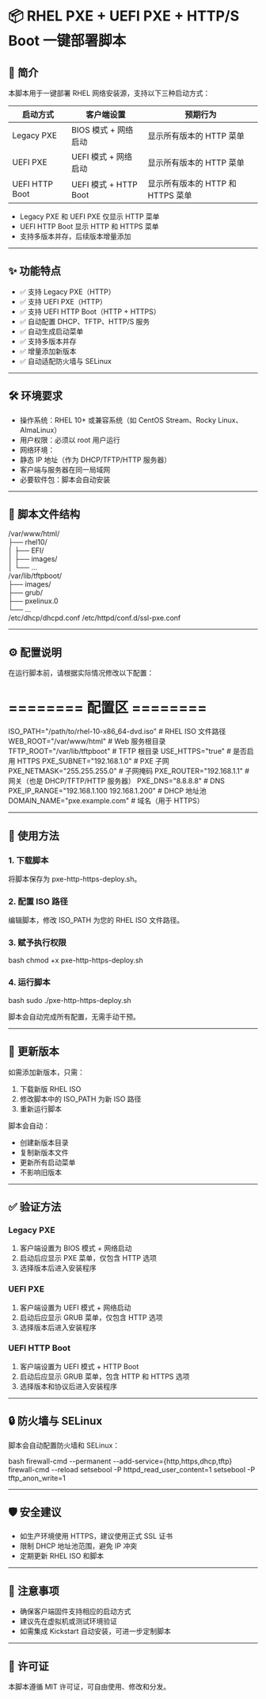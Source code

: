 # 📦 RHEL PXE + UEFI PXE + HTTP/S Boot 一键部署脚本

## 📖 简介

本脚本用于一键部署 RHEL 网络安装源，支持以下三种启动方式：

| 启动方式          | 客户端设置               | 预期行为 |
|-------------------|--------------------------|----------|
| Legacy PXE        | BIOS 模式 + 网络启动     | 显示所有版本的 HTTP 菜单 |
| UEFI PXE          | UEFI 模式 + 网络启动     | 显示所有版本的 HTTP 菜单 |
| UEFI HTTP Boot    | UEFI 模式 + HTTP Boot    | 显示所有版本的 HTTP 和 HTTPS 菜单 |

- Legacy PXE 和 UEFI PXE 仅显示 HTTP 菜单
- UEFI HTTP Boot 显示 HTTP 和 HTTPS 菜单
- 支持多版本并存，后续版本增量添加

---

## ✨ 功能特点

- ✅ 支持 Legacy PXE（HTTP）
- ✅ 支持 UEFI PXE（HTTP）
- ✅ 支持 UEFI HTTP Boot（HTTP + HTTPS）
- ✅ 自动配置 DHCP、TFTP、HTTP/S 服务
- ✅ 自动生成启动菜单
- ✅ 支持多版本并存
- ✅ 增量添加新版本
- ✅ 自动适配防火墙与 SELinux

---

## 🛠️ 环境要求

- 操作系统：RHEL 10+ 或兼容系统（如 CentOS Stream、Rocky Linux、AlmaLinux）
- 用户权限：必须以 root 用户运行
- 网络环境：
- 静态 IP 地址（作为 DHCP/TFTP/HTTP 服务器）
- 客户端与服务器在同一局域网
- 必要软件包：脚本会自动安装

---

## 📁 脚本文件结构

/var/www/html/  
├── rhel10/  
│   ├── EFI/  
│   ├── images/  
│   └── ...  
/var/lib/tftpboot/  
├── images/  
├── grub/  
├── pxelinux.0  
└── ...  
/etc/dhcp/dhcpd.conf
/etc/httpd/conf.d/ssl-pxe.conf

---

## ⚙️ 配置说明

在运行脚本前，请根据实际情况修改以下配置：

# ======== 配置区 ========
ISO_PATH="/path/to/rhel-10-x86_64-dvd.iso"          # RHEL ISO 文件路径
WEB_ROOT="/var/www/html"                            # Web 服务根目录
TFTP_ROOT="/var/lib/tftpboot"                       # TFTP 根目录
USE_HTTPS="true"                                    # 是否启用 HTTPS
PXE_SUBNET="192.168.1.0"                            # PXE 子网
PXE_NETMASK="255.255.255.0"                         # 子网掩码
PXE_ROUTER="192.168.1.1"                            # 网关（也是 DHCP/TFTP/HTTP 服务器）
PXE_DNS="8.8.8.8"                                   # DNS
PXE_IP_RANGE="192.168.1.100 192.168.1.200"          # DHCP 地址池
DOMAIN_NAME="pxe.example.com"                       # 域名（用于 HTTPS）

---

## 🚀 使用方法

### 1. 下载脚本

将脚本保存为 pxe-http-https-deploy.sh。

### 2. 配置 ISO 路径

编辑脚本，修改 ISO_PATH 为您的 RHEL ISO 文件路径。

### 3. 赋予执行权限

bash chmod +x pxe-http-https-deploy.sh 

### 4. 运行脚本

bash sudo ./pxe-http-https-deploy.sh 

脚本会自动完成所有配置，无需手动干预。

---

## 🔁 更新版本

如需添加新版本，只需：

1. 下载新版 RHEL ISO
2. 修改脚本中的 ISO_PATH 为新 ISO 路径
3. 重新运行脚本

脚本会自动：

- 创建新版本目录
- 复制新版本文件
- 更新所有启动菜单
- 不影响旧版本

---

## ✅ 验证方法

### Legacy PXE

1. 客户端设置为 BIOS 模式 + 网络启动
2. 启动后应显示 PXE 菜单，仅包含 HTTP 选项
3. 选择版本后进入安装程序

### UEFI PXE

1. 客户端设置为 UEFI 模式 + 网络启动
2. 启动后应显示 GRUB 菜单，仅包含 HTTP 选项
3. 选择版本后进入安装程序

### UEFI HTTP Boot

1. 客户端设置为 UEFI 模式 + HTTP Boot
2. 启动后应显示 GRUB 菜单，包含 HTTP 和 HTTPS 选项
3. 选择版本和协议后进入安装程序

---

## 🔒 防火墙与 SELinux

脚本会自动配置防火墙和 SELinux：

bash firewall-cmd --permanent --add-service={http,https,dhcp,tftp} firewall-cmd --reload  setsebool -P httpd_read_user_content=1 setsebool -P tftp_anon_write=1 

---

## 🛡️ 安全建议

- 如生产环境使用 HTTPS，建议使用正式 SSL 证书
- 限制 DHCP 地址池范围，避免 IP 冲突
- 定期更新 RHEL ISO 和脚本

---

## 📝 注意事项

- 确保客户端固件支持相应的启动方式
- 建议先在虚拟机或测试环境验证
- 如需集成 Kickstart 自动安装，可进一步定制脚本

---


## 📄 许可证

本脚本遵循 MIT 许可证，可自由使用、修改和分发。

